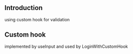 <h2>Introduction</h2>
using custom hook for validation


<h2>Custom hook</h2>
implemented by useInput and used by LoginWithCustomHook